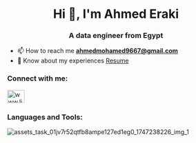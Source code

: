 <h1 align="center">Hi 👋, I'm Ahmed Eraki</h1>
<h3 align="center">A data engineer from Egypt</h3>

- 📫 How to reach me **ahmedmohamed9667@gmail.com**
- 📄 Know about my experiences [Resume](https://flowcv.com/resume/dsstobl8rj)

<h3 align="left">Connect with me:</h3>
<p align="left">
  <a href="[https://linkedin.com/in/www.linkedin.com/in/ahmed-eraki-7932152b2](https://www.linkedin.com/in/ahmed-eraki-7932152b2/)" target="blank">
    <img align="center" src="https://raw.githubusercontent.com/rahuldkjain/github-profile-readme-generator/master/src/images/icons/Social/linked-in-alt.svg" alt="www.linkedin.com/in/ahmed-eraki-7932152b2" height="30" width="40" />
  </a>
</p>

<h3 align="left">Languages and Tools:</h3>
<p align="left"> 


![assets_task_01jv7r52qtfb8ampe127ed1eg0_1747238226_img_1](https://github.com/user-attachments/assets/f15944cf-516d-42bb-95ec-ea356f3a79d5)





